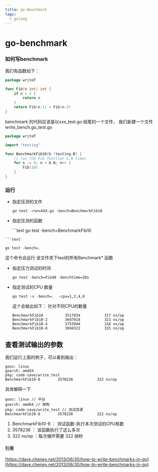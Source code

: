 ```yaml
---
title: go-Benchmark
tags:
  - golang
---
```


# go-benchmark

### 如何写benchmark

我们有函数如下：

```go
package writeT

func Fib(n int) int {
    if n < 2 {
        return n
    }
    return Fib(n-1) + Fib(n-2)
}
```

benchmark 的代码应该是以xxx\_test.go 结尾的一个文件， 我们新建一个文件 write\_bench.go\_test.go

```go
package writeT

import "testing"

func BenchmarkFib10(b *testing.B) {
    // run the Fib function b.N times
    for n := 0; n < b.N; n++ {
        Fib(10)
    }
}
```

### 运行

* 指定压测的文件

  ```text
  go test -run=XXX.go -bench=BenchmarkFib10
  ```

* 指定压测的函数

  \`\`\`text go test -bench=BenchmarkFib10

```text
```text

go test -bench=.
```

这个命令会运行 该文件夹下test的所有Benchmark\* 函数

* 指定压力测试的时间

  ```text
  go test -bench=Fib40 -benchtime=20s
  ```

* 指定测试的CPU 数量

  ```text
  go test -v -bench=.  -cpu=1,2,4,8
  ```

  这个会输出如下： 针对不同CPU的数量

  ```text
  BenchmarkFib10          3517034           317 ns/op
  BenchmarkFib10-2        3697018           321 ns/op
  BenchmarkFib10-4        3753944           316 ns/op
  BenchmarkFib10-8        3694322           315 ns/op
  ```

## 查看测试输出的参数

我们运行上面的例子，可以看到输出：

```text
goos: linux
goarch: amd64
pkg: code-save/write_test
BenchmarkFib10-8        3578236           322 ns/op
```

具体解释一下

```text
goos: linux // 平台
goarch: amd64 // 架构
pkg: code-save/write_test // 测试目录
BenchmarkFib10-8        3578236           322 ns/op
```

1. BenchmarkFib10-8 ： 测试函数-执行本次测试的CPU核数 
2. 3578236 ： 该函数执行了这么多次
3. 322 ns/op ：每次循环需要 322 纳秒

#### 引用

[https://dave.cheney.net/2013/06/30/how-to-write-benchmarks-in-go](https://dave.cheney.net/2013/06/30/how-to-write-benchmarks-in-go)


